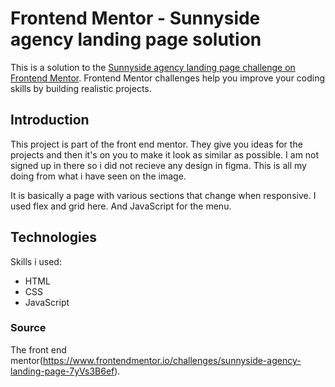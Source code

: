 # Frontend Mentor - Sunnyside agency landing page solution

This is a solution to the [Sunnyside agency landing page challenge on Frontend Mentor](https://www.frontendmentor.io/challenges/sunnyside-agency-landing-page-7yVs3B6ef). Frontend Mentor challenges help you improve your coding skills by building realistic projects.

## Introduction

This project is part of the front end mentor. They give you ideas for the projects and then it's on you to make it look as similar as possible. 
I am not signed up in there so i did not recieve any design in figma. This is all my doing from what i have seen on the image.

It is basically a page with various sections that change when responsive. I used flex and grid here. And JavaScript for the menu. 

## Technologies

Skills i used: 
- HTML
- CSS
- JavaScript

### Source

The front end mentor(https://www.frontendmentor.io/challenges/sunnyside-agency-landing-page-7yVs3B6ef).


